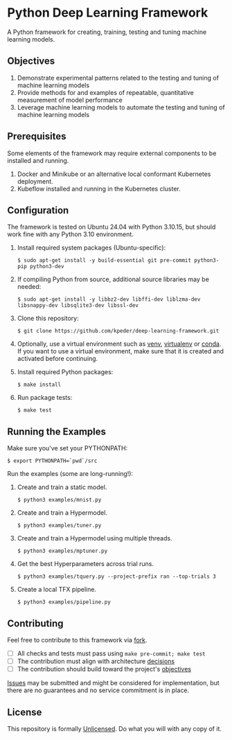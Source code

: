 # Python Deep Learning Framework
A Python framework for creating, training, testing and tuning machine learning models.

## Objectives
1. Demonstrate experimental patterns related to the testing and tuning of machine learning models
1. Provide methods for and examples of repeatable, quantitative measurement of model performance
1. Leverage machine learning models to automate the testing and tuning of machine learning models

## Prerequisites
Some elements of the framework may require external components to be installed and running.

1. Docker and Minikube or an alternative local conformant Kubernetes deployment.
1. Kubeflow installed and running in the Kubernetes cluster.

## Configuration
The framework is tested on Ubuntu 24.04 with Python 3.10.15, but should work fine with any Python 3.10 environment.

1. Install required system packages (Ubuntu-specific):

    ```$ sudo apt-get install -y build-essential git pre-commit python3-pip python3-dev```

1. If compiling Python from source, additional source libraries may be needed:

    ```$ sudo apt-get install -y libbz2-dev libffi-dev liblzma-dev libsnappy-dev libsqlite3-dev libssl-dev```

1. Clone this repository:

    ```$ git clone https://github.com/kpeder/deep-learning-framework.git```

1. Optionally, use a virtual environment such as [venv](https://realpython.com/python-virtual-environments-a-primer/#create-it), [virtualenv](https://virtualenv.pypa.io/en/latest/user_guide.html#quick-start) or [conda](https://docs.conda.io/projects/conda/en/latest/user-guide/getting-started.html#creating-environments). If you want to use a virtual environment, make sure that it is created and activated before continuing.

1. Install required Python packages:

    ```$ make install```

1. Run package tests:

    ```$ make test```

## Running the Examples
Make sure you've set your PYTHONPATH:

```$ export PYTHONPATH=`pwd`/src```

Run the examples (some are long-running!):

1. Create and train a static model.

    ```$ python3 examples/mnist.py```

1. Create and train a Hypermodel.

    ```$ python3 examples/tuner.py```

1. Create and train a Hypermodel using multiple threads.

    ```$ python3 examples/mptuner.py```

1. Get the best Hyperparameters across trial runs.

    ```$ python3 examples/tquery.py --project-prefix ran --top-trials 3```

1. Create a local TFX pipeline.

    ```$ python3 examples/pipeline.py```

## Contributing
Feel free to contribute to this framework via [fork](https://docs.github.com/en/pull-requests/collaborating-with-pull-requests/proposing-changes-to-your-work-with-pull-requests/creating-a-pull-request-from-a-fork).
  - [ ] All checks and tests must pass using ```make pre-commit; make test```
  - [ ] The contribution must align with architecture [decisions](./docs/decisions/index.md)
  - [ ] The contribution should build toward the project's [objectives](README.md#objectives)

[Issues](https://github.com/kpeder/deep-learning-framework/issues) may be submitted and might be considered for implementation, but there are no guarantees and no service commitment is in place.

## License
This repository is formally [Unlicensed](./LICENSE.md). Do what you will with any copy of it.
